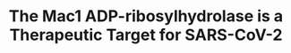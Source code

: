 ---
title: "The Mac1 ADP-ribosylhydrolase is a Therapeutic Target for SARS-CoV-2"
authors: "Suryawanshi RK&#42;, Jaishankar P&#42;, **Correy GJ&#42;**, Rachman MM&#42;, O'Leary PC&#42;, Taha TY&#42;, Zapatero-Belinchón FJ, McCavitt-Malvido M, Doruk YU, Stevens MGV, Diolati ME, Jogalekar MP, Richards AL, Montano M, Rosecrans J, Matthay M, Togo T, Gonciarz RL, Gopalkrishnan S, Neitz RJ, Krogan NJ, Swaney DL, Shoichet BK, Ott M, Renslo AR, Ashworth A, **Fraser JS**"
#journal: 
pub_date: "2024-08-29"
image: "/static/img/pub/2024_suryawanshi.jpg"
#pmid: 
#pmcid: 
#biorxiv:
biorxiv_version: "2024.08.08.606661v3"
#pdf: 
pdbs:
  - "9CXY"
  - "9CXZ"
  - "9CY0"
  - "7HC4"
  - "7HC5"
  - "7HC6"
  - "7HC7"
  - "7HC8"
  - "7HC9"
  - "7HCA"
links:
  - name: "QCRG AViDD Program"
    url: "https://qbi.ucsf.edu/qcrgAViDD"
  - name: "Renlso lab @ UCSF"
    url: "https://pharm.ucsf.edu/renslo"
  - name: "Ott lab @ Gladstone"
    url: "https://ottlab.gladstone.org"
  - name: "Alan Ashworth @ UCSF"
    url: "https://profiles.ucsf.edu/alan.ashworth"
---